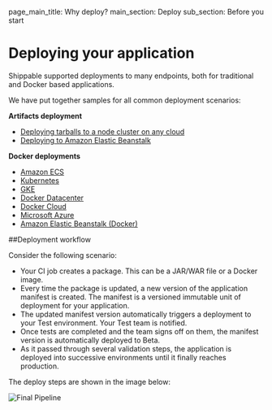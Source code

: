 page_main_title: Why deploy?
main_section: Deploy
sub_section: Before you start

# Deploying your application

Shippable supported deployments to many endpoints, both for traditional and Docker based applications.

We have put together samples for all common deployment scenarios:

**Artifacts deployment**

- [Deploying tarballs to a node cluster on any cloud](/deploy/vm-basic/)
- [Deploying to Amazon Elastic Beanstalk](/deploy/aws-elastic-beanstalk/)

**Docker deployments**

- [Amazon ECS](/deploy/amazon-ecs/)
- [Kubernetes](/deploy/kubernetes/)
- [GKE](/deploy/gke/)
- [Docker Datacenter](/deploy/docker-datacenter/)
- [Docker Cloud](/deploy/docker-cloud/)
- [Microsoft Azure](/deploy/azure-dcos/)
- [Amazon Elastic Beanstalk (Docker)](/deploy/aws-elastic-beanstalk/)


##Deployment workflow

Consider the following scenario:

- Your CI job creates a package. This can be a JAR/WAR file or a Docker image.
- Every time the package is updated, a new version of the application manifest is created. The manifest is a versioned immutable unit of deployment for your application.
- The updated manifest version automatically triggers a deployment to your Test environment. Your Test team is notified.
- Once tests are completed and the team signs off on them, the manifest version is automatically deployed to Beta.
- As it passed through several validation steps, the application is deployed into successive environments until it finally reaches production.

The deploy steps are shown in the image below:

<img src="../../images/deploy/nodecluster/basic-final-pipeline.png" alt="Final Pipeline">
